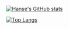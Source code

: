 [![Hanse's GitHub stats](https://github-readme-stats.vercel.app/api?username=hanselu&show_icons=true&count_private=true)](https://github.com/anuraghazra/github-readme-stats)

[![Top Langs](https://github-readme-stats.vercel.app/api/top-langs/?username=hanselu&layout=compact)](https://github.com/anuraghazra/github-readme-stats)
